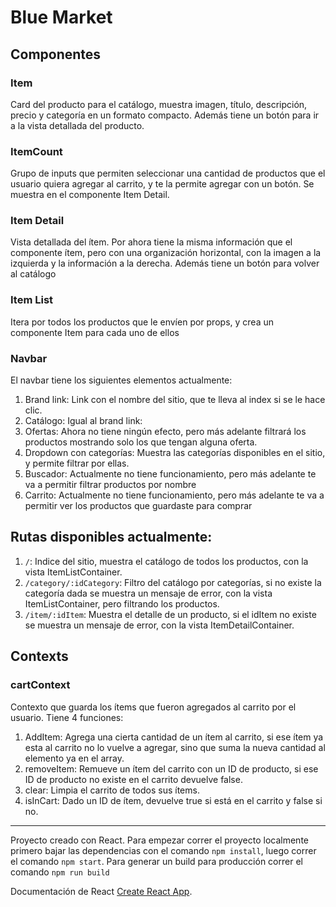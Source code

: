 # Blue Market

## Componentes

### Item
Card del producto para el catálogo, muestra imagen, título, descripción, precio y categoría en un formato compacto. Además tiene un botón para ir a la vista detallada del producto.

### ItemCount
Grupo de inputs que permiten seleccionar una cantidad de productos que el usuario quiera agregar al carrito, y te la permite agregar con un botón.
Se muestra en el componente Item Detail.

### Item Detail
Vista detallada del ítem. Por ahora tiene la misma información que el componente ítem, pero con una organización horizontal, con la imagen a la izquierda y la información a la derecha. Además tiene un botón para volver al catálogo

### Item List
Itera por todos los productos que le envíen por props, y crea un componente Item para cada uno de ellos

### Navbar
El navbar tiene los siguientes elementos actualmente:
1. Brand link: Link con el nombre del sitio, que te lleva al index si se le hace clic.
2. Catálogo: Igual al brand link:
3. Ofertas: Ahora no tiene ningún efecto, pero más adelante filtrará los productos mostrando solo los que tengan alguna oferta.
4. Dropdown con categorías: Muestra las categorías disponibles en el sitio, y permite filtrar por ellas.
5. Buscador: Actualmente no tiene funcionamiento, pero más adelante te va a permitir filtrar productos por nombre
6. Carrito: Actualmente no tiene funcionamiento, pero más adelante te va a permitir ver los productos que guardaste para comprar

## Rutas disponibles actualmente:
1. `/`: Indice del sitio, muestra el catálogo de todos los productos, con la vista ItemListContainer.
2. `/category/:idCategory`: Filtro del catálogo por categorías, si no existe la categoría dada se muestra un mensaje de error, con la vista ItemListContainer, pero filtrando los productos.
3. `/item/:idItem`: Muestra el detalle de un producto, si el idItem no existe se muestra un mensaje de error, con la vista ItemDetailContainer.

## Contexts

### cartContext
Contexto que guarda los ítems que fueron agregados al carrito por el usuario.
Tiene 4 funciones:
1. AddItem: Agrega una cierta cantidad de un ítem al carrito, si ese ítem ya esta al carrito no lo vuelve a agregar, sino que suma la nueva cantidad al elemento ya en el array.
2. removeItem: Remueve un ítem del carrito con un ID de producto, si ese ID de producto no existe en el carrito devuelve false.
3. clear: Limpia el carrito de todos sus ítems.
4. isInCart: Dado un ID de ítem, devuelve true si está en el carrito y false si no.

---

Proyecto creado con React.
Para empezar correr el proyecto localmente primero bajar las dependencias con el comando `npm install`, luego correr el comando `npm start`.
Para generar un build para producción correr el comando `npm run build`

Documentación de React [Create React App](https://github.com/facebook/create-react-app).
